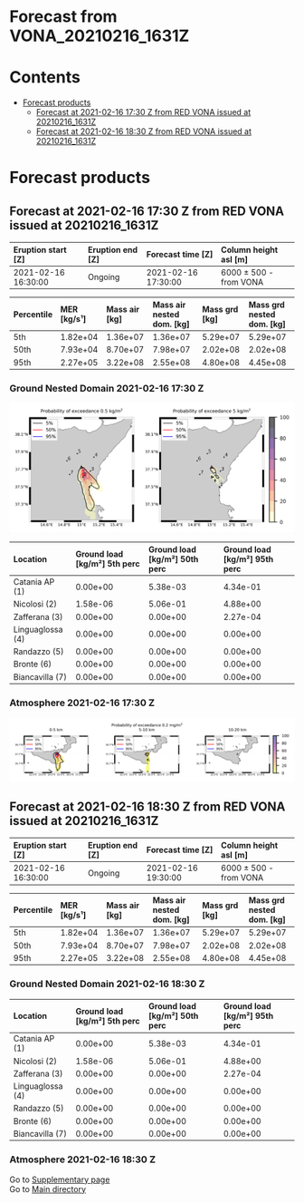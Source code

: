 
Forecast from VONA_20210216_1631Z
=================================

Contents
========

* [Forecast products](#forecast-products)
	* [Forecast at 2021-02-16 17:30 Z from RED VONA issued at 20210216_1631Z](#forecast-at-2021-02-16-1730-z-from-red-vona-issued-at-20210216_1631z)
	* [Forecast at 2021-02-16 18:30 Z from RED VONA issued at 20210216_1631Z](#forecast-at-2021-02-16-1830-z-from-red-vona-issued-at-20210216_1631z)

# Forecast products

## Forecast at 2021-02-16 17:30 Z from RED VONA issued at 20210216_1631Z
  

|Eruption start [Z]|Eruption end [Z]|Forecast time [Z]|Column height asl [m]|
| :--- | :--- | :--- | :--- |
|2021-02-16 16:30:00|Ongoing|2021-02-16 17:30:00|6000 ± 500 - from VONA|
  
  

|Percentile|MER [kg/s¹]|Mass air [kg]|Mass air nested dom. [kg]|Mass grd [kg]|Mass grd nested dom. [kg]|
| :--- | :--- | :--- | :--- | :--- | :--- |
|5th|1.82e+04|1.36e+07|1.36e+07|5.29e+07|5.29e+07|
|50th|7.93e+04|8.70e+07|7.98e+07|2.02e+08|2.02e+08|
|95th|2.27e+05|3.22e+08|2.55e+08|4.80e+08|4.45e+08|
  

### Ground Nested Domain 2021-02-16 17:30 Z
  
![](./figures/probability_grd_2021_02_16_1730_grid_1_1.png)  
  
  
  
  
  
  

|Location|Ground load [kg/m²] 5th perc|Ground load [kg/m²] 50th perc|Ground load [kg/m²] 95th perc|
| :--- | :--- | :--- | :--- |
|Catania AP (1)|0.00e+00|5.38e-03|4.34e-01|
|Nicolosi (2)|1.58e-06|5.06e-01|4.88e+00|
|Zafferana (3)|0.00e+00|0.00e+00|2.27e-04|
|Linguaglossa (4)|0.00e+00|0.00e+00|0.00e+00|
|Randazzo (5)|0.00e+00|0.00e+00|0.00e+00|
|Bronte (6)|0.00e+00|0.00e+00|0.00e+00|
|Biancavilla (7)|0.00e+00|0.00e+00|0.00e+00|
  

### Atmosphere 2021-02-16 17:30 Z
  
![](./figures/probability_air_2021_02_16_1730_grid_2_conclev_1_1.png)
## Forecast at 2021-02-16 18:30 Z from RED VONA issued at 20210216_1631Z
  

|Eruption start [Z]|Eruption end [Z]|Forecast time [Z]|Column height asl [m]|
| :--- | :--- | :--- | :--- |
|2021-02-16 16:30:00|Ongoing|2021-02-16 19:30:00|6000 ± 500 - from VONA|
  
  

|Percentile|MER [kg/s¹]|Mass air [kg]|Mass air nested dom. [kg]|Mass grd [kg]|Mass grd nested dom. [kg]|
| :--- | :--- | :--- | :--- | :--- | :--- |
|5th|1.82e+04|1.36e+07|1.36e+07|5.29e+07|5.29e+07|
|50th|7.93e+04|8.70e+07|7.98e+07|2.02e+08|2.02e+08|
|95th|2.27e+05|3.22e+08|2.55e+08|4.80e+08|4.45e+08|
  

### Ground Nested Domain 2021-02-16 18:30 Z
  
  
  
  
  
  
  

|Location|Ground load [kg/m²] 5th perc|Ground load [kg/m²] 50th perc|Ground load [kg/m²] 95th perc|
| :--- | :--- | :--- | :--- |
|Catania AP (1)|0.00e+00|5.38e-03|4.34e-01|
|Nicolosi (2)|1.58e-06|5.06e-01|4.88e+00|
|Zafferana (3)|0.00e+00|0.00e+00|2.27e-04|
|Linguaglossa (4)|0.00e+00|0.00e+00|0.00e+00|
|Randazzo (5)|0.00e+00|0.00e+00|0.00e+00|
|Bronte (6)|0.00e+00|0.00e+00|0.00e+00|
|Biancavilla (7)|0.00e+00|0.00e+00|0.00e+00|
  

### Atmosphere 2021-02-16 18:30 Z
  
Go to [Supplementary page](Supplementary_page.md)  
Go to [Main directory](https://github.com/federicapardini/Real_time_ash_forecast)